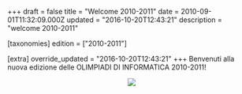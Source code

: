 +++
draft = false
title = "Welcome 2010-2011"
date = 2010-09-01T11:32:09.000Z
updated = "2016-10-20T12:43:21"
description = "welcome 2010-2011"

[taxonomies]
edition = ["2010-2011"]

[extra]
override_updated = "2016-10-20T12:43:21"
+++
Benvenuti alla nuova edizione delle OLIMPIADI DI INFORMATICA 2010-2011!

<div style="text-align: center;">

![](/images/uploads/edizione2010-2011.png)

</div>
